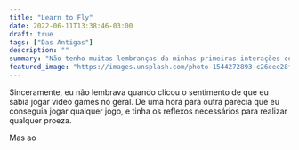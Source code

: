 ```yaml
---
title: "Learn to Fly"
date: 2022-06-11T13:38:46-03:00
draft: true
tags: ["Das Antigas"]
description: ""
summary: "Não tenho muitas lembranças da minhas primeiras interações com vídeo-games, mas lembro que meu primeiro vídeo-game foi saudoso o Master System 3"
featured_image: "https://images.unsplash.com/photo-1544272893-c26eee28fb8b"
---
```


Sinceramente, eu não lembrava quando clicou o sentimento de que eu sabia jogar video games no geral. De uma hora para outra parecia que eu conseguia jogar qualquer jogo, e tinha os reflexos necessários para realizar qualquer proeza. 

Mas ao 
